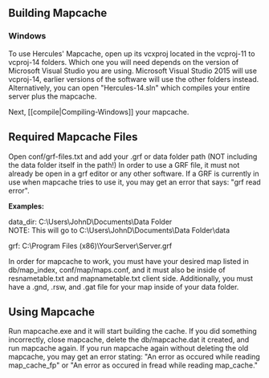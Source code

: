 ## Building Mapcache
### Windows
To use Hercules' Mapcache, open up its vcxproj located in the vcproj-11 to vcproj-14 folders. Which one you will need depends on the version of Microsoft Visual Studio you are using. Microsoft Visual Studio 2015 will use vcproj-14, earlier versions of the software will use the other folders instead. Alternatively, you can open "Hercules-14.sln" which compiles your entire server plus the mapcache.

Next, [[compile|Compiling-Windows]] your mapcache.

## Required Mapcache Files
Open conf/grf-files.txt and add your .grf or data folder path (NOT including the data folder itself in the path!) In order to use a GRF file, it must not already be open in a grf editor or any other software. If a GRF is currently in use when mapcache tries to use it, you may get an error that says: "grf read error".

**Examples:**

data_dir: C:\Users\JohnD\Documents\Data Folder\
NOTE: This will go to C:\Users\JohnD\Documents\Data Folder\data

grf: C:\Program Files (x86)\YourServer\Server.grf

In order for mapcache to work, you must have your desired map listed in db/map_index, conf/map/maps.conf, and it must also be inside of resnametable.txt and mapnametable.txt client side. Additionally, you must have a .gnd, .rsw, and .gat file for your map inside of your data folder.

## Using Mapcache
Run mapcache.exe and it will start building the cache. If you did something incorrectly, close mapcache, delete the db/mapcache.dat it created, and run mapcache again. If you run mapcache again without deleting the old mapcache, you may get an error stating: "An error as occured while reading map_cache_fp" or "An error as occured in fread while reading map_cache."
